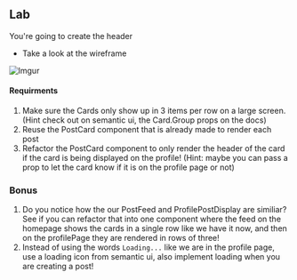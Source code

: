 
## Lab 

You're going to create the header

- Take a look at the wireframe 

![Imgur]([Imgur](https://i.imgur.com/K9VA14c.png))


#### Requirments

1.  Make sure the Cards only show up in 3 items per row on a large screen. (Hint check out on semantic ui, the Card.Group props on the docs)
2.  Reuse the PostCard component that is already made to render each post
3.  Refactor the PostCard component to only render the header of the card if the card is being displayed on the profile! (Hint: maybe you can pass a prop to let the card know if it is on the profile page or not)


### Bonus

1. Do you notice how the our PostFeed and ProfilePostDisplay are similiar? See if you can refactor that into one component where the feed on the homepage shows
the cards in a single row like we have it now, and then on the profilePage they are rendered in rows of three!
2.  Instead of using the words `Loading...` like we are in the profile page, use a loading icon from semantic ui, also implement loading when you are creating a post!


